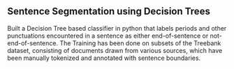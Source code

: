 ## Sentence Segmentation using Decision Trees

Built a Decision Tree based classifier in python that labels periods and other punctuations encountered in a sentence as either end-of-sentence or not-end-of-sentence.
The Training has been done on subsets of the Treebank dataset, consisting of documents drawn from various sources, which have been manually tokenized and annotated with sentence boundaries.

